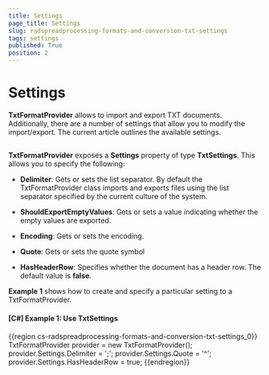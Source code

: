 ```yaml
---
title: Settings
page_title: Settings
slug: radspreadprocessing-formats-and-conversion-txt-settings
tags: settings
published: True
position: 2
---
```


# Settings

__TxtFormatProvider__ allows to import and export TXT documents. Additionally, there are a number of settings that allow you to modify the import/export. The current article outlines the available settings.    

## 

__TxtFormatProvider__ exposes a __Settings__ property of type __TxtSettings__. This allows you to specify the following:
        
* __Delimiter__: Gets or sets the list separator. By default the TxtFormatProvider class imports and exports files using the list separator specified by the current culture of the system.

* __ShouldExportEmptyValues__: Gets or sets a value indicating whether the empty values are exported.

* __Encoding__: Gets or sets the encoding.

* __Quote__: Gets or sets the quote symbol          

* __HasHeaderRow__: Specifies whether the document has a header row. The default value is __false__.
            
__Example 1__ shows how to create and specify a particular setting to a TxtFormatProvider.
        
#### __[C#] Example 1: Use TxtSettings__

{{region cs-radspreadprocessing-formats-and-conversion-txt-settings_0}}
	TxtFormatProvider provider = new TxtFormatProvider();
	provider.Settings.Delimiter = ';';
	provider.Settings.Quote = '^';
	provider.Settings.HasHeaderRow = true;
{{endregion}}


